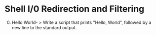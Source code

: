 # Shell I/0 Redirection and Filtering
0. Hello World- > Write a script that prints "Hello, World", followed by a new line to the standard output.
